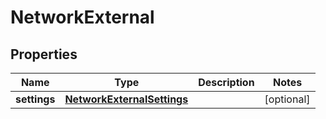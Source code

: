 
# NetworkExternal

## Properties
Name | Type | Description | Notes
------------ | ------------- | ------------- | -------------
**settings** | [**NetworkExternalSettings**](NetworkExternalSettings.md) |  |  [optional]



